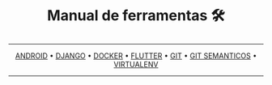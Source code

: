 <h1 align="center"><p>
  Manual de ferramentas 🛠
  </p></h1>
<hr>

<p align="center">
  <a href="https://github.com/Decripter/Manual_Ferramentas/blob/master/manuais/android.md">ANDROID</a> •
  <a href="https://github.com/Decripter/Manual_Ferramentas/blob/master/manuais/django.md">DJANGO</a> •
  <a href="https://github.com/Decripter/Manual_Ferramentas/blob/master/manuais/docker.md">DOCKER</a> •
  <a href="https://github.com/Decripter/Manual_Ferramentas/blob/master/manuais/flutter.md">FLUTTER</a> •
  <a href="https://github.com/Decripter/Manual_Ferramentas/blob/master/manuais/git.md">GIT</a> •
  <a href="https://github.com/Decripter/Manual_Ferramentas/blob/master/manuais/git_semantico.md">GIT SEMANTICOS</a> •  
  <a href="https://github.com/Decripter/Manual_Ferramentas/blob/master/manuais/virtualenv.md">VIRTUALENV</a>



</p>




<hr>

